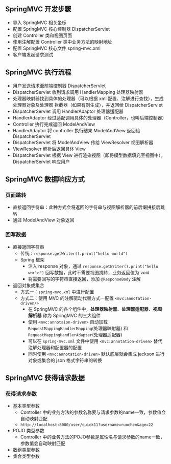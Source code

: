 ## SpringMVC 开发步骤
- 导入 SpringMVC 相关坐标
- 配置 SpringMVC 核心控制器 DispatcherServlet
- 创建 Controller 类和视图页面
- 使用注解配置 Controller 类中业务方法的映射地址
- 配置 SpringMVC 核心文件 spring-mvc.xml
- 客户端发起请求测试

## SpringMVC 执行流程
- 用户发送请求至前端控制器 DispatcherServlet
- DispatcherServlet 收到请求调用 HandlerMapping 处理器映射器
- 处理器映射器找到具体的处理器（可以根据 xml 配置、注解进行查找），生成处理器对象及处理器
拦截器（如果有则生成），并返回给 DispatcherServlet
- DispatcherServlet 调用 HandlerAdaptor 处理器适配器
- HandlerAdaptor 经过适配调用具体的处理器（Controller，也叫后端控制器）
- Controller 执行完成返回 ModelAndView
- HandlerAdaptor 将 controller 执行结果 ModelAndView 返回给 DispatcherServlet
- DispatcherServlet 将 ModelAndView 传给 ViewResolver 视图解析器
- ViewResolver 解析后返回具体 View
- DispatcherServlet 根据 View 进行渲染视图（即将模型数据填充至视图中）。DispatcherServlet 响应用户

## SpringMVC 数据响应方式
### 页面跳转
- 直接返回字符串：此种方式会将返回的字符串与视图解析器的前后缀拼接后跳转
- 通过 ModelAndView 对象返回

### 回写数据
- 直接返回字符串
  - 传统：`response.getWriter().print("hello world")`
  - Spring 框架
    - 注入 response 对象，通过 `response.getWriter().print("hello world")` 回写数据，此时不需要视图跳转，业务返回值为 void
    - 将需要回写的字符串直接返回，添加 `@ResponseBody` 注解
- 返回对象或集合
  - 方式一：`spring-mvc.xml` 中进行配置
  - 方式二：使用 MVC 的注解驱动代替方式一配置 `<mvc:annotation-driven/>`
    - 在 SpringMVC 的各个组件中，**处理器映射器**、**处理器适配器**、**视图解析器** 称为 SpringMVC 的三大组件
    - 使用 `<mvc:annotaion-driven>` 自动加载 `RequestMappingHandlerMapping`(处理器映射器) 和 `RequestMappingHandlerAdapter`(处理器适配器)
    - 可以在 `spring-mvc.xml` 文件中使用 `<mvc:annotation-driven>` 替代注解处理器和配置器的配置
    - 同时使用 `<mvc:annotation-driven>` 默认底层就会集成 jackson 进行对象或集合的 json 格式字符串的转换

## SpringMVC 获得请求数据
### 获得请求参数
- 基本类型参数
  - Controller 中的业务方法的参数名称要与请求参数的name一致，参数值会自动映射匹配
  - `http://localhost:8080/user/quick11?username=ruochen&age=22`
- POJO 类型参数
  - Controller 中的业务方法的POJO参数是属性名与请求参数的name一致，参数值会自动映射匹配
- 数组类型参数
- 集合类型参数


